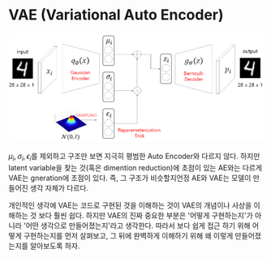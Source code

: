 # VAE (Variational Auto Encoder)

![architecture](./architecture.png)

$\mu_i, \sigma_i, \epsilon_i$를 제외하고 구조만 보면 지극히 평범한 Auto Encoder와 다르지 않다. 하지만 latent variable을 찾는 것(혹은 dimention reduction)에 초점이 있는 AE와는 다르게 VAE는 gneration에 초점이 있다. 즉, 그 구조가 비슷할지언정 AE와 VAE는 모델이 만들어진 생각 자체가 다르다.

개인적인 생각에 VAE는 코드로 구현된 것을 이해하는 것이 VAE의 개념이나 사상을 이해하는 것 보다 훨씬 쉽다. 하지만 VAE의 진짜 중요한 부분은 '어떻게 구현하는지'가 아니라 '어떤 생각으로 만들어졌는지'라고 생각한다. 따라서 보다 쉽게 접근 하기 위해 어떻게 구현하는지를 먼저 살펴보고, 그 뒤에 완벽하게 이해하기 위해 왜 이렇게 만들어졌는지를 알아보도록 하자.

## 